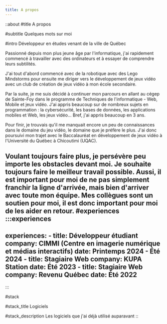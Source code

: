 ```yaml
---
title: A propos
---
```


::about
#title
A propos

#subtitle
Quelques mots sur moi

#intro
Développeur en études venant de la ville de Québec

Passionné depuis mon plus jeune âge par l'informatique, j'ai rapidement commencé à travailler avec des ordinateurs et à essayer de comprendre leurs subtilités.

J'ai tout d'abord commencé avec de la robotique avec des Lego Mindstorms pour ensuite me diriger vers le développement de jeux vidéo avec un club de création de jeux vidéo à mon école secondaire.

Par la suite, je me suis décidé à continuer mon parcours en allant au cégep de Sainte-Foy dans le programme de Techniques de l'informatique - Web, Mobile et jeux vidéo. J'ai appris beaucoup sur de nombreux sujets en programmation : la cybersécurité, les bases de données, les applications mobiles et Web, les jeux vidéo... Bref, j'ai appris beaucoup en 3 ans.

Pour finir, je trouvais qu'il me manquait encore un peu de connaissances dans le domaine du jeu vidéo, le domaine que je préfère le plus. J'ai donc poursuivi mon trajet avec le Baccalauréat en développement de jeux vidéo à l'Université du Québec à Chicoutimi (UQAC).

Voulant toujours faire plus, je persévère peu importe les obstacles devant moi. Je souhaite toujours faire le meilleur travail possible. Aussi, il est important pour moi de ne pas simplement franchir la ligne d'arrivée, mais bien d'arriver avec toute mon équipe. Mes collègues sont un soutien pour moi, il est donc important pour moi de les aider en retour.
#experiences
  :::experiences
  ---
  experiences:
    - title: Développeur étudiant
      company: CIMMI (Centre en imagerie numérique et médias interactifs)
      date: Printemps 2024 - Été 2024
    - title: Stagiaire Web
      company: KUPA Station
      date: Été 2023
    - title: Stagiaire Web
      company: Revenu Québec
      date: Été 2022
  ---
  :::

#stack

#stack_title
Logiciels

#stack_description
Les logiciels que j'ai déjà utilisé auparavant
::
